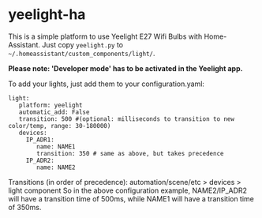 # yeelight-ha

This is a simple platform to use Yeelight E27 Wifi Bulbs with Home-Assistant. Just copy `yeelight.py` to `~/.homeassistant/custom_components/light/`.

**Please note: 'Developer mode' has to be activated in the Yeelight app.**

To add your lights, just add them to your configuration.yaml:

```
light:
   platform: yeelight
   automatic_add: False
   transition: 500 #(optional: milliseconds to transition to new color/temp, range: 30-180000)
   devices:
     IP_ADR1:
        name: NAME1
        transition: 350 # same as above, but takes precedence 
     IP_ADR2:
        name: NAME2
```

Transitions (in order of precedence): automation/scene/etc > devices > light component
So in the above configuration example, NAME2/IP_ADR2 will have a transition time of 500ms, while NAME1 will have a transition time of 350ms.

